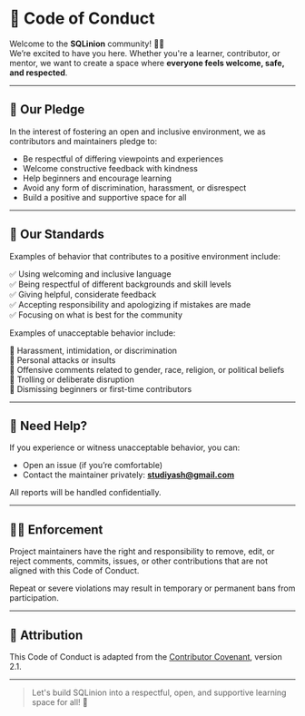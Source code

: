 # 📜 Code of Conduct

Welcome to the **SQLinion** community! 👑🐍  
We’re excited to have you here. Whether you're a learner, contributor, or mentor, we want to create a space where **everyone feels welcome, safe, and respected**.

---

## 🌈 Our Pledge

In the interest of fostering an open and inclusive environment, we as contributors and maintainers pledge to:

- Be respectful of differing viewpoints and experiences
- Welcome constructive feedback with kindness
- Help beginners and encourage learning
- Avoid any form of discrimination, harassment, or disrespect
- Build a positive and supportive space for all

---

## 💬 Our Standards

Examples of behavior that contributes to a positive environment include:

✅ Using welcoming and inclusive language  
✅ Being respectful of different backgrounds and skill levels  
✅ Giving helpful, considerate feedback  
✅ Accepting responsibility and apologizing if mistakes are made  
✅ Focusing on what is best for the community

Examples of unacceptable behavior include:

🚫 Harassment, intimidation, or discrimination  
🚫 Personal attacks or insults  
🚫 Offensive comments related to gender, race, religion, or political beliefs  
🚫 Trolling or deliberate disruption  
🚫 Dismissing beginners or first-time contributors

---

## 🙋 Need Help?

If you experience or witness unacceptable behavior, you can:

- Open an issue (if you’re comfortable)
- Contact the maintainer privately: **studiyash@gmail.com**

All reports will be handled confidentially.

---

## 👨‍⚖️ Enforcement

Project maintainers have the right and responsibility to remove, edit, or reject comments, commits, issues, or other contributions that are not aligned with this Code of Conduct.

Repeat or severe violations may result in temporary or permanent bans from participation.

---

## 📄 Attribution

This Code of Conduct is adapted from the [Contributor Covenant](https://www.contributor-covenant.org), version 2.1.

---

> Let's build SQLinion into a respectful, open, and supportive learning space for all! 👑
